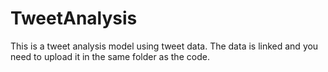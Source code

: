 # TweetAnalysis

This is a tweet analysis model using tweet data. The data is linked and you need to upload it in the same folder as the code. 
